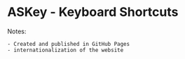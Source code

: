# ASKey - Keyboard Shortcuts

Notes:
    
    - Created and published in GitHub Pages
    - internationalization of the website

